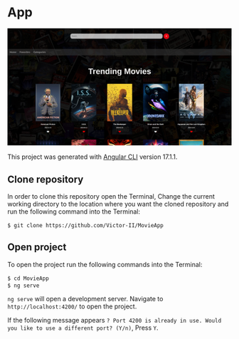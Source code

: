 # App
![Alt text](/presentation.png?raw=true "PresentationImg")

This project was generated with [Angular CLI](https://github.com/angular/angular-cli) version 17.1.1.

## Clone repository
In order to clone this repository open the Terminal, Change the current working directory to the location where you want the cloned repository and run the following command into the Terminal:

```
$ git clone https://github.com/Victor-II/MovieApp
```
## Open project
To open the project run the following commands into the Terminal:

```
$ cd MovieApp
$ ng serve
```

`ng serve` will open a development server. Navigate to `http://localhost:4200/` to open the project.

If the following message appears `? Port 4200 is already in use. Would you like to use a different port? (Y/n)`, Press `Y`.

